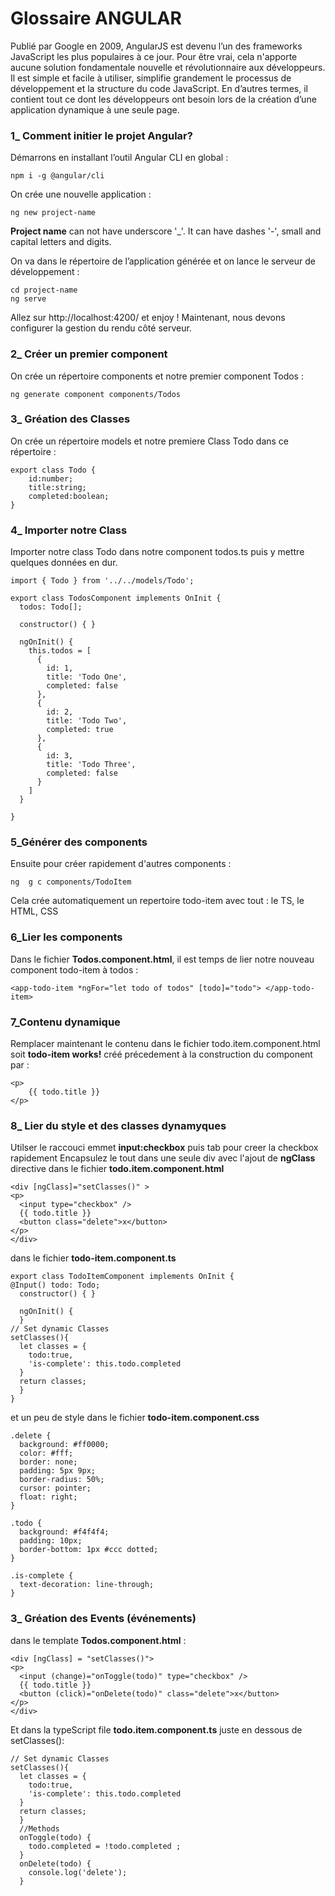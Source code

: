 # Glossaire ANGULAR

Publié par Google en 2009, AngularJS est devenu l’un des frameworks JavaScript les plus populaires à ce jour. Pour être vrai, cela n'apporte aucune solution fondamentale nouvelle et révolutionnaire aux développeurs. Il est simple et facile à utiliser, simplifie grandement le processus de développement et la structure du code JavaScript. En d’autres termes, il contient tout ce dont les développeurs ont besoin lors de la création d’une application dynamique à une seule page.

### 1\_ Comment initier le projet Angular?

Démarrons en installant l’outil Angular CLI en global :
```
npm i -g @angular/cli
```
On crée une nouvelle application :
```
ng new project-name
```
**Project name** can not have underscore '_'. It can have dashes '-', small and capital letters and digits.

On va dans le répertoire de l’application générée et on lance le serveur de développement :
```
cd project-name
ng serve
```
Allez sur http://localhost:4200/ et enjoy ! Maintenant, nous devons configurer la gestion du rendu côté serveur.

### 2\_ Créer un premier component 

On crée un répertoire components et notre premier component Todos :
```
ng generate component components/Todos
```

### 3\_ Gréation des Classes

On crée un répertoire models et notre premiere Class Todo dans ce répertoire :
```
export class Todo {
    id:number;
    title:string;
    completed:boolean;
}
```
### 4\_ Importer notre Class

Importer notre class Todo dans notre component todos.ts puis y mettre quelques données en dur.
```
import { Todo } from '../../models/Todo';

export class TodosComponent implements OnInit {
  todos: Todo[];

  constructor() { }

  ngOnInit() {
    this.todos = [
      {
        id: 1,
        title: 'Todo One',
        completed: false
      },
      {
        id: 2,
        title: 'Todo Two',
        completed: true
      },
      {
        id: 3,
        title: 'Todo Three',
        completed: false
      }
    ]
  }

}
```
### 5\_Générer des components
Ensuite pour créer rapidement d'autres components :
```
ng  g c components/TodoItem
```
Cela crée automatiquement un repertoire todo-item avec tout : le TS, le HTML, CSS

### 6\_Lier les components

Dans le fichier **Todos.component.html**, il est temps de lier notre nouveau component todo-item à todos :
```
<app-todo-item *ngFor="let todo of todos" [todo]="todo"> </app-todo-item>
```

### 7\_Contenu dynamique

Remplacer maintenant le contenu dans le fichier todo.item.component.html soit **todo-item works!** créé précedement à la construction du component par :
```
<p>
    {{ todo.title }}
</p>
```
### 8\_ Lier du style et des classes dynamyques

Utilser le raccouci emmet **input:checkbox** puis tab pour creer la checkbox rapidement
Encapsulez le tout dans une seule div avec l'ajout de **ngClass** directive dans le fichier **todo.item.component.html**
```
<div [ngClass]="setClasses()" >
<p>
  <input type="checkbox" />
  {{ todo.title }}
  <button class="delete">x</button>
</p>
</div>
```
dans le fichier **todo-item.component.ts**
```
export class TodoItemComponent implements OnInit {
@Input() todo: Todo;
  constructor() { }

  ngOnInit() {
  }
// Set dynamic Classes
setClasses(){
  let classes = {
    todo:true,
    'is-complete': this.todo.completed
  }
  return classes;
  }
}
```
et un peu de style dans le fichier **todo-item.component.css**
```
.delete {
  background: #ff0000;
  color: #fff;
  border: none;
  padding: 5px 9px;
  border-radius: 50%;
  cursor: pointer;
  float: right;
}

.todo {
  background: #f4f4f4;
  padding: 10px;
  border-bottom: 1px #ccc dotted;
}

.is-complete {
  text-decoration: line-through;
}
```
### 3\_ Gréation des Events (événements)

dans le template **Todos.component.html** :
```
<div [ngClass] = "setClasses()">
<p>
  <input (change)="onToggle(todo)" type="checkbox" />
  {{ todo.title }}
  <button (click)="onDelete(todo)" class="delete">x</button>
</p>
</div>
```
Et dans la typeScript file **todo.item.component.ts** juste en dessous de setClasses():
```
// Set dynamic Classes
setClasses(){
  let classes = {
    todo:true,
    'is-complete': this.todo.completed
  }
  return classes;
  }
  //Methods
  onToggle(todo) {
    todo.completed = !todo.completed ;
  }
  onDelete(todo) {
    console.log('delete');
  }
```
